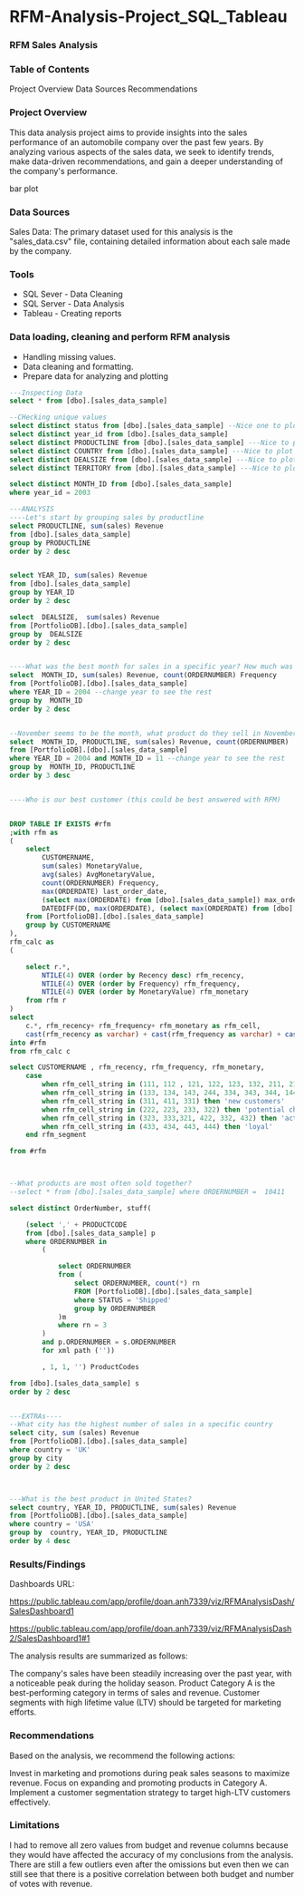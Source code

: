# RFM-Analysis-Project_SQL_Tableau

### RFM Sales Analysis

### Table of Contents
Project Overview
Data Sources
Recommendations
### Project Overview
This data analysis project aims to provide insights into the sales performance of an automobile company over the past few years. By analyzing various aspects of the sales data, we seek to identify trends, make data-driven recommendations, and gain a deeper understanding of the company's performance.

bar plot

### Data Sources
Sales Data: The primary dataset used for this analysis is the "sales_data.csv" file, containing detailed information about each sale made by the company.

### Tools
- SQL Sever - Data Cleaning
- SQL Server - Data Analysis
- Tableau - Creating reports

### Data loading, cleaning and perform RFM analysis

- Handling missing values.
- Data cleaning and formatting.
- Prepare data for analyzing and plotting

```SQl
---Inspecting Data
select * from [dbo].[sales_data_sample]

--CHecking unique values
select distinct status from [dbo].[sales_data_sample] --Nice one to plot
select distinct year_id from [dbo].[sales_data_sample]
select distinct PRODUCTLINE from [dbo].[sales_data_sample] ---Nice to plot
select distinct COUNTRY from [dbo].[sales_data_sample] ---Nice to plot
select distinct DEALSIZE from [dbo].[sales_data_sample] ---Nice to plot
select distinct TERRITORY from [dbo].[sales_data_sample] ---Nice to plot

select distinct MONTH_ID from [dbo].[sales_data_sample]
where year_id = 2003

---ANALYSIS
----Let's start by grouping sales by productline
select PRODUCTLINE, sum(sales) Revenue
from [dbo].[sales_data_sample]
group by PRODUCTLINE
order by 2 desc


select YEAR_ID, sum(sales) Revenue
from [dbo].[sales_data_sample]
group by YEAR_ID
order by 2 desc

select  DEALSIZE,  sum(sales) Revenue
from [PortfolioDB].[dbo].[sales_data_sample]
group by  DEALSIZE
order by 2 desc


----What was the best month for sales in a specific year? How much was earned that month? 
select  MONTH_ID, sum(sales) Revenue, count(ORDERNUMBER) Frequency
from [PortfolioDB].[dbo].[sales_data_sample]
where YEAR_ID = 2004 --change year to see the rest
group by  MONTH_ID
order by 2 desc


--November seems to be the month, what product do they sell in November, Classic I believe
select  MONTH_ID, PRODUCTLINE, sum(sales) Revenue, count(ORDERNUMBER)
from [PortfolioDB].[dbo].[sales_data_sample]
where YEAR_ID = 2004 and MONTH_ID = 11 --change year to see the rest
group by  MONTH_ID, PRODUCTLINE
order by 3 desc


----Who is our best customer (this could be best answered with RFM)


DROP TABLE IF EXISTS #rfm
;with rfm as 
(
	select 
		CUSTOMERNAME, 
		sum(sales) MonetaryValue,
		avg(sales) AvgMonetaryValue,
		count(ORDERNUMBER) Frequency,
		max(ORDERDATE) last_order_date,
		(select max(ORDERDATE) from [dbo].[sales_data_sample]) max_order_date,
		DATEDIFF(DD, max(ORDERDATE), (select max(ORDERDATE) from [dbo].[sales_data_sample])) Recency
	from [PortfolioDB].[dbo].[sales_data_sample]
	group by CUSTOMERNAME
),
rfm_calc as
(

	select r.*,
		NTILE(4) OVER (order by Recency desc) rfm_recency,
		NTILE(4) OVER (order by Frequency) rfm_frequency,
		NTILE(4) OVER (order by MonetaryValue) rfm_monetary
	from rfm r
)
select 
	c.*, rfm_recency+ rfm_frequency+ rfm_monetary as rfm_cell,
	cast(rfm_recency as varchar) + cast(rfm_frequency as varchar) + cast(rfm_monetary  as varchar)rfm_cell_string
into #rfm
from rfm_calc c

select CUSTOMERNAME , rfm_recency, rfm_frequency, rfm_monetary,
	case 
		when rfm_cell_string in (111, 112 , 121, 122, 123, 132, 211, 212, 114, 141) then 'lost_customers'  --lost customers
		when rfm_cell_string in (133, 134, 143, 244, 334, 343, 344, 144) then 'slipping away, cannot lose' -- (Big spenders who haven’t purchased lately) slipping away
		when rfm_cell_string in (311, 411, 331) then 'new customers'
		when rfm_cell_string in (222, 223, 233, 322) then 'potential churners'
		when rfm_cell_string in (323, 333,321, 422, 332, 432) then 'active' --(Customers who buy often & recently, but at low price points)
		when rfm_cell_string in (433, 434, 443, 444) then 'loyal'
	end rfm_segment

from #rfm



--What products are most often sold together? 
--select * from [dbo].[sales_data_sample] where ORDERNUMBER =  10411

select distinct OrderNumber, stuff(

	(select ',' + PRODUCTCODE
	from [dbo].[sales_data_sample] p
	where ORDERNUMBER in 
		(

			select ORDERNUMBER
			from (
				select ORDERNUMBER, count(*) rn
				FROM [PortfolioDB].[dbo].[sales_data_sample]
				where STATUS = 'Shipped'
				group by ORDERNUMBER
			)m
			where rn = 3
		)
		and p.ORDERNUMBER = s.ORDERNUMBER
		for xml path (''))

		, 1, 1, '') ProductCodes

from [dbo].[sales_data_sample] s
order by 2 desc


---EXTRAs----
--What city has the highest number of sales in a specific country
select city, sum (sales) Revenue
from [PortfolioDB].[dbo].[sales_data_sample]
where country = 'UK'
group by city
order by 2 desc



---What is the best product in United States?
select country, YEAR_ID, PRODUCTLINE, sum(sales) Revenue
from [PortfolioDB].[dbo].[sales_data_sample]
where country = 'USA'
group by  country, YEAR_ID, PRODUCTLINE
order by 4 desc
```





### Results/Findings

Dashboards URL:

https://public.tableau.com/app/profile/doan.anh7339/viz/RFMAnalysisDash/SalesDashboard1

https://public.tableau.com/app/profile/doan.anh7339/viz/RFMAnalysisDash2/SalesDashboard1#1

The analysis results are summarized as follows:

The company's sales have been steadily increasing over the past year, with a noticeable peak during the holiday season.
Product Category A is the best-performing category in terms of sales and revenue.
Customer segments with high lifetime value (LTV) should be targeted for marketing efforts.

### Recommendations

Based on the analysis, we recommend the following actions:

Invest in marketing and promotions during peak sales seasons to maximize revenue.
Focus on expanding and promoting products in Category A.
Implement a customer segmentation strategy to target high-LTV customers effectively.

### Limitations
I had to remove all zero values from budget and revenue columns because they would have affected the accuracy of my conclusions from the analysis. There are still a few outliers even after the omissions but even then we can still see that there is a positive correlation between both budget and number of votes with revenue.
